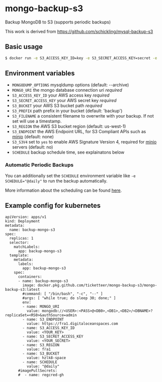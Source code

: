 # mongo-backup-s3

Backup MongoDB to S3 (supports periodic backups)

This work is derived from https://github.com/schickling/mysql-backup-s3
## Basic usage

```sh
$ docker run -e S3_ACCESS_KEY_ID=key -e S3_SECRET_ACCESS_KEY=secret -e S3_BUCKET=my-bucket -e S3_PREFIX=backup -e MONGO_URI=mongodb://<USER>:<PASSWORD>@mongodb-0.mongodb-headless.default.svc.cluster.local,mongodb-1.mongodb-headless.default.svc.cluster.local,mongodb-2.mongodb-headless.default.svc.cluster.local/admin?retryWrites=true&w=majority ticketteer/mongo-backup-s3
```

## Environment variables

- `MONGODUMP_OPTIONS` mysqldump options (default: --archive)
- `MONGO_URI` the mongo database connection uri *required*
- `S3_ACCESS_KEY_ID` your AWS access key *required*
- `S3_SECRET_ACCESS_KEY` your AWS secret key *required*
- `S3_BUCKET` your AWS S3 bucket path *required*
- `S3_PREFIX` path prefix in your bucket (default: 'backup')
- `S3_FILENAME` a consistent filename to overwrite with your backup.  If not set will use a timestamp.
- `S3_REGION` the AWS S3 bucket region (default: us-west-1)
- `S3_ENDPOINT` the AWS Endpoint URL, for S3 Compliant APIs such as [minio](https://minio.io) (default: none)
- `S3_S3V4` set to `yes` to enable AWS Signature Version 4, required for [minio](https://minio.io) servers (default: no)
- `SCHEDULE` backup schedule time, see explainatons below

### Automatic Periodic Backups

You can additionally set the `SCHEDULE` environment variable like `-e SCHEDULE="@daily"` to run the backup automatically.

More information about the scheduling can be found [here](http://godoc.org/github.com/robfig/cron#hdr-Predefined_schedules).

## Example config for kubernetes

```
apiVersion: apps/v1
kind: Deployment
metadata:
  name: backup-mongo-s3
spec:
  replicas: 1
  selector:
    matchLabels:
      app: backup-mongo-s3
  template:
    metadata:
      labels:
        app: backup-mongo-s3
    spec:
      containers:
      - name: backup-mongo-s3
        image: docker.pkg.github.com/ticketteer/mongo-backup-s3/mongo-backup-s3:latest
        #command: [ "/bin/bash", "-c", "--" ]
        #args: [ "while true; do sleep 30; done;" ]
        env:
        - name: MONGO_URI
          value: mongodb://<USER>:<PASS>@<DB0>,<DB1>,<DB2>/<DBNAME>?replicaSet=<RS0>&authSource=admin
        - name: S3_ENDPOINT
          value: https://fra1.digitaloceanspaces.com
        - name: S3_ACCESS_KEY_ID
          value: <YOUR_KEY>
        - name: S3_SECRET_ACCESS_KEY
          value: <YOUR_SECRET>
        - name: S3_REGION
          value: fra1
        - name: S3_BUCKET
          value: hzlk8-space
        - name: SCHEDULE
          value: "@daily"
      #imagePullSecrets:
      #  - name: regcred-gh
```